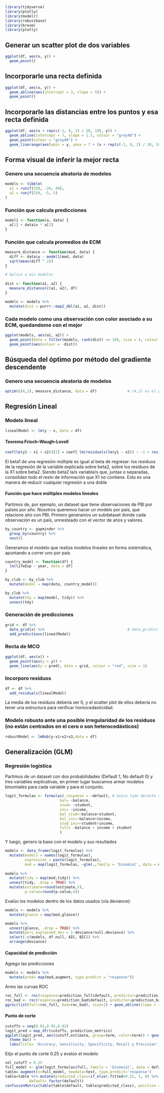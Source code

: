 ``` r
library(tidyverse)
library(plotly)
library(modelr)
library(robustbase)
library(broom)
library(plotly)
```

## Generar un scatter plot de dos variables 
``` r
ggplot(df, aes(x, y)) + 
  geom_point()
```

## Incorporarle una recta definida 
``` r
ggplot(df, aes(x, y)) + 
  geom_abline(aes(intercept = 3, slope = 5)) +
  geom_point() 
```

## Incorporarle las distancias entre los puntos y esa recta definida
``` r
ggplot(df, aes(x + rep(c(-1, 0, 1) / 20, 10), y)) + 
  geom_abline(intercept = 7, slope = 1.5, colour = "grey40") +
  geom_point(colour = "grey40") +
  geom_linerange(aes(ymin = y, ymax = 7 + (x + rep(c(-1, 0, 1) / 20, 10),) * 1.5), colour = "#3366FF")      # La parte de rep es para que los puntos no estén alineados sino levemente separados entre sí para mostrar mejor las distancias
```

## Forma visual de inferir la mejor recta
### Genero una secuencia aleatoria de modelos
``` r
models <- tibble(
  a1 = runif(250, -20, 40),
  a2 = runif(250, -5, 5)
)
```

### Función que calcula predicciones
``` r
model1 <- function(a, data) {
  a[1] + data$x * a[2]
}
```

### Función que calcula promedios de ECM
``` r
measure_distance <- function(mod, data) {
  diff <- data$y - model1(mod, data)
  sqrt(mean(diff ^ 2))
}

# Aplico a mis modelos
  
dist <- function(a1, a2) {
  measure_distance(c(a1, a2), df)
}

models <- models %>% 
  mutate(dist = purrr::map2_dbl(a1, a2, dist))
```

### Cada modelo como una observación con color asociado a su ECM, quedandome con el mejor
``` r
ggplot(models, aes(a1, a2)) +
  geom_point(data = filter(models, rank(dist) <= 10), size = 4, colour = "red") +
  geom_point(aes(colour = -dist))
```

## Búsqueda del óptimo por método del gradiente descendente
### Genero una secuencia aleatoria de modelos
``` r
optim(c(4,2), measure_distance, data = df)              # (4,2) es el punto de partida para el método
```

## Regresión Lineal
### Modelo lineal
``` r
linealModel <- lm(y ~ x, data = df)
```

#### Teorema Frisch–Waugh–Lovell
``` r
coef(lm(y1 ~ x1 + x2))[2] = coef[ lm(residuals(lm(y1 ~ x2)) ~ -1 + residuals(lm(x1 ~ x2))) ]
```
El beta1 de una regresión múltiple es igual al beta de regresar: los residuos de la regresión de la variable explicada sobre beta2, sobre los residuos de la X1 sobre beta2. Siendo beta2 la/s variable/s que, juntas o separadas, consolidan todo el resto de información que X1 no contiene. Esto es una manera de reducir cualquier regresión a una doble

#### Función que hace múltiples modelos lineales

Partimos de, por ejemplo, un dataset que tiene observaciones de PBI por países por año. Nosotros queremos hacer un modelo por país, que relacione año con PBI. Primero generamos un subdataset donde cada observación es un país, unnesteado con el vector de años y valores.
``` r
by_country <- gapminder %>% 
  group_by(country) %>% 
  nest()
```

Generamos el modelo que realiza modelos lineales en forma sistemática, apuntando a correr uno por país
``` r
country_model <- function(df) {
  lm(lifeExp ~ year, data = df)
}

by_club <- by_club %>% 
  mutate(model = map(data, country_model))

by_club %>% 
  mutate(tdy = map(model, tidy)) %>% 
  unnest(tdy)
```

### Generación de predicciones
``` r
grid <- df %>% 
  data_grid(x) %>%                                      # data_grid(x) genera una columna x numerada
  add_predictions(linealModel) 
```

### Recta de MCO
``` r
ggplot(df, aes(x)) +
  geom_point(aes(y = y)) +
  geom_line(aes(y = pred), data = grid, colour = "red", size = 1)
```

### Incorporo residuos
``` r
df <- df %>% 
  add_residuals(linealModel)
```
La media de los residuos debería ser 0, y el scatter plot de ellos debería no tener una estructura para verificar homocedasticidad.

### Modelo robusto ante una posible irregularidad de los residuos (no están centrados en el cero o son heterocedásticos)
``` r
robustModel <- lmRob(y~x1+x2+x3,data = df)
```

## Generalización (GLM)
### Regresión logística

Partimos de un dataset con dos probabilidades (Default 1, No default 0) y tres variables explicativas, en primer lugar buscamos armar modelos binomiales para cada variable y para el conjunto.

``` r
logit_formulas <- formulas(.response = ~default, # único lado derecho de las formulas.
                         bal= ~balance, 
                         stud= ~student,  
                         inc= ~income,  
                         bal_stud=~balance+student, 
                         bal_inc=~balance+income, 
                         stud_inc=~student+income,  
                         full= ~balance + income + student  
                         )
```

Y luego, genero la base con el modelo y sus resultados

``` r
models <- data_frame(logit_formulas) %>%                                            # df a partir del objeto formulas
  mutate(models = names(logit_formulas),                                            # Columna con los nombres de las formulas
         expression = paste(logit_formulas),                                        # Columna con las expresiones de las formulas
         mod = map(logit_formulas, ~glm(.,family = 'binomial', data = default)))    # podría agregarse como parámetro antes de data ' weights = wt' que significa que hay una columna adicional por la que se ponderan los pesos. Esto es útil para muestras muy desbalanceadas.
         
models %>% 
  mutate(tidy = map(mod,tidy)) %>% 
  unnest(tidy, .drop = TRUE) %>% 
  mutate(estimate=round(estimate,5),
         p.value=round(p.value,4))         
```

Evalúo los modelos dentro de los datos usados (vía deviance):

``` r
models <- models %>% 
  mutate(glance = map(mod,glance))

models %>% 
  unnest(glance, .drop = TRUE) %>%
  mutate(perc_explained_dev = 1-deviance/null.deviance) %>% 
  select(-c(models, df.null, AIC, BIC)) %>% 
  arrange(deviance)
```

####  Capacidad de predicción

Agrego las predicciones

``` r
models <- models %>% 
  mutate(pred= map(mod,augment, type.predict = "response"))
```

Armo las curvas ROC

``` r
roc_full <- roc(response=prediction_full$default, predictor=prediction_full$.fitted)
roc_bad <- roc(response=prediction_bad$default, predictor=prediction_bad$.fitted)
ggroc(list(full=roc_full, bad=roc_bad), size=1) + geom_abline(slope = 1, intercept = 1, linetype='dashed') + theme_bw() + labs(title='Curvas ROC', color='Modelo')
```

####  Punto de corte

``` r
cutoffs = seq(0.01,0.95,0.01)
logit_pred = map_dfr(cutoffs, prediction_metrics)
ggplot(logit_pred, aes(cutoff,estimate, group=term, color=term)) + geom_line(size=1) +
  theme_bw() +
  labs(title= 'Accuracy, Sensitivity, Specificity, Recall y Precision', subtitle= 'Modelo completo', color="")
```

Elijo el punto de corte 0.25 y evalúo el modelo

``` r
sel_cutoff = 0.25
full_model <- glm(logit_formulas$full, family = 'binomial', data = default)
table= augment(x=full_model, newdata=test, type.predict='response') 
table=table %>% mutate(predicted_class=if_else(.fitted>0.25, 1, 0) %>% as.factor(),
           default= factor(default))
confusionMatrix(table(table$default, table$predicted_class), positive = "1")
```
